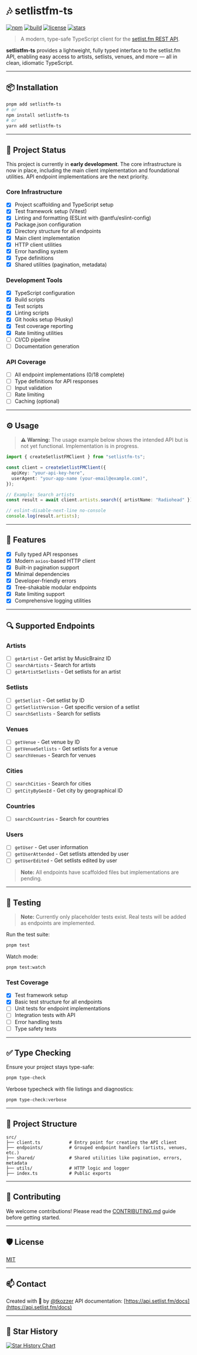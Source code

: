 # 🎶 setlistfm-ts

[![npm](https://img.shields.io/npm/v/setlistfm-ts?color=%2300B2FF&label=npm)](https://www.npmjs.com/package/setlistfm-ts)
[![build](https://github.com/tkozzer/setlistfm-ts/actions/workflows/ci.yml/badge.svg)](https://github.com/tkozzer/setlistfm-ts/actions/workflows/test.yml)
[![license](https://img.shields.io/github/license/tkozzer/setlistfm-ts)](./LICENSE)
[![stars](https://img.shields.io/github/stars/tkozzer/setlistfm-ts?style=social)](https://github.com/tkozzer/setlistfm-ts/stargazers)

> A modern, type-safe TypeScript client for the [setlist.fm REST API](https://api.setlist.fm/docs/1.0/index.html).

**setlistfm-ts** provides a lightweight, fully typed interface to the setlist.fm API, enabling easy access to artists, setlists, venues, and more — all in clean, idiomatic TypeScript.

---

## 📦 Installation

```bash
pnpm add setlistfm-ts
# or
npm install setlistfm-ts
# or
yarn add setlistfm-ts
```

---

## 🚧 Project Status

This project is currently in **early development**. The core infrastructure is now in place, including the main client implementation and foundational utilities. API endpoint implementations are the next priority.

### Core Infrastructure

- [x] Project scaffolding and TypeScript setup
- [x] Test framework setup (Vitest)
- [x] Linting and formatting (ESLint with @antfu/eslint-config)
- [x] Package.json configuration
- [x] Directory structure for all endpoints
- [x] Main client implementation
- [x] HTTP client utilities
- [x] Error handling system
- [x] Type definitions
- [x] Shared utilities (pagination, metadata)

### Development Tools

- [x] TypeScript configuration
- [x] Build scripts
- [x] Test scripts
- [x] Linting scripts
- [x] Git hooks setup (Husky)
- [x] Test coverage reporting
- [x] Rate limiting utilities
- [ ] CI/CD pipeline
- [ ] Documentation generation

### API Coverage

- [ ] All endpoint implementations (0/18 complete)
- [ ] Type definitions for API responses
- [ ] Input validation
- [ ] Rate limiting
- [ ] Caching (optional)

---

## ⚙️ Usage

> **⚠️ Warning:** The usage example below shows the intended API but is not yet functional. Implementation is in progress.

```ts
import { createSetlistFMClient } from "setlistfm-ts";

const client = createSetlistFMClient({
  apiKey: "your-api-key-here",
  userAgent: "your-app-name (your-email@example.com)",
});

// Example: Search artists
const result = await client.artists.search({ artistName: "Radiohead" });

// eslint-disable-next-line no-console
console.log(result.artists);
```

---

## 🧩 Features

- [x] Fully typed API responses
- [x] Modern `axios`-based HTTP client
- [x] Built-in pagination support
- [x] Minimal dependencies
- [x] Developer-friendly errors
- [x] Tree-shakable modular endpoints
- [x] Rate limiting support
- [x] Comprehensive logging utilities

---

## 🔍 Supported Endpoints

### Artists

- [ ] `getArtist` - Get artist by MusicBrainz ID
- [ ] `searchArtists` - Search for artists
- [ ] `getArtistSetlists` - Get setlists for an artist

### Setlists

- [ ] `getSetlist` - Get setlist by ID
- [ ] `getSetlistVersion` - Get specific version of a setlist
- [ ] `searchSetlists` - Search for setlists

### Venues

- [ ] `getVenue` - Get venue by ID
- [ ] `getVenueSetlists` - Get setlists for a venue
- [ ] `searchVenues` - Search for venues

### Cities

- [ ] `searchCities` - Search for cities
- [ ] `getCityByGeoId` - Get city by geographical ID

### Countries

- [ ] `searchCountries` - Search for countries

### Users

- [ ] `getUser` - Get user information
- [ ] `getUserAttended` - Get setlists attended by user
- [ ] `getUserEdited` - Get setlists edited by user

> **Note:** All endpoints have scaffolded files but implementations are pending.

---

## 🧪 Testing

> **Note:** Currently only placeholder tests exist. Real tests will be added as endpoints are implemented.

Run the test suite:

```bash
pnpm test
```

Watch mode:

```bash
pnpm test:watch
```

### Test Coverage

- [x] Test framework setup
- [x] Basic test structure for all endpoints
- [ ] Unit tests for endpoint implementations
- [ ] Integration tests with API
- [ ] Error handling tests
- [ ] Type safety tests

---

## ✅ Type Checking

Ensure your project stays type-safe:

```bash
pnpm type-check
```

Verbose typecheck with file listings and diagnostics:

```bash
pnpm type-check:verbose
```

---

## 📁 Project Structure

```
src/
├── client.ts           # Entry point for creating the API client
├── endpoints/          # Grouped endpoint handlers (artists, venues, etc.)
├── shared/             # Shared utilities like pagination, errors, metadata
├── utils/              # HTTP logic and logger
├── index.ts            # Public exports
```

---

## 📄 Contributing

We welcome contributions! Please read the [CONTRIBUTING.md](./CONTRIBUTING.md) guide before getting started.

---

## 🛡️ License

[MIT](./LICENSE)

---

## 📫 Contact

Created with 💛 by [@tkozzer](https://github.com/tkozzer)
API documentation: [https://api.setlist.fm/docs](https://api.setlist.fm/docs)

---

## 🌟 Star History

[![Star History Chart](https://api.star-history.com/svg?repos=tkozzer/setlistfm-ts&type=Date)](https://star-history.com/#tkozzer/setlistfm-ts&Date)
